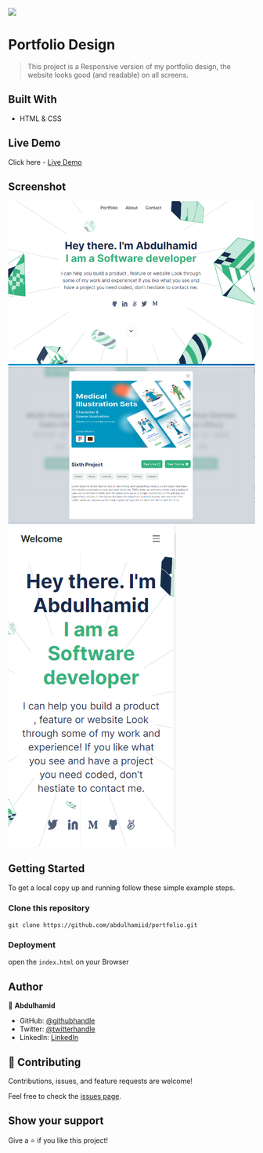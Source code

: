 ![](https://img.shields.io/badge/Microverse-blueviolet)

# Portfolio Design

> This project is a Responsive version of my portfolio design, the website looks good (and readable) on all screens.


## Built With

- HTML & CSS

## Live Demo

Click here - [Live Demo](https://abdulhamiid.github.io/portfolio/)

## Screenshot
![screenshot](./img/portfolio1.PNG)
![screenshot](./img/portfolioPopup.PNG)
![screenshot](./img/portfoliom1.PNG)

## Getting Started

To get a local copy up and running follow these simple example steps.

### Clone this repository

```
git clone https://github.com/abdulhamiid/portfolio.git
```

### Deployment

open the ```index.html``` on your Browser


## Author

👤 **Abdulhamid**

- GitHub: [@githubhandle](https://github.com/abdulhamiid)
- Twitter: [@twitterhandle](https://twitter.com/abdulhamid_adio)
- LinkedIn: [LinkedIn](https://linkedin.com/)

## 🤝 Contributing

Contributions, issues, and feature requests are welcome!

Feel free to check the [issues page](https://github.com/abdulhamiid/portfolio/issues).

## Show your support

Give a ⭐️ if you like this project!